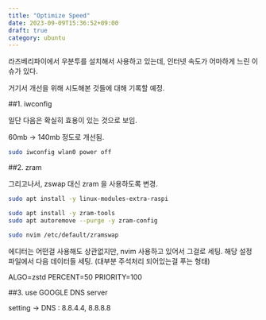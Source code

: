```yaml
---
title: "Optimize Speed"
date: 2023-09-09T15:36:52+09:00
draft: true
category: ubuntu
---
```


라즈베리파이에서 우분투를 설치해서 사용하고 있는데, 
인터넷 속도가 어마하게 느린 이슈가 있다. 

거기서 개선을 위해 시도해본 것들에 대해 기록할 예정.

##1. iwconfig

일단 다음은 확실히 효용이 있는 것으로 보임. 

60mb -> 140mb 정도로 개선됨. 


```bash 
sudo iwconfig wlan0 power off
```

##2. zram

그리고나서, zswap 대신 zram 을 사용하도록 변경. 

```Bash
sudo apt install -y linux-modules-extra-raspi

sudo apt install -y zram-tools
sudo apt autoremove --purge -y zram-config

sudo nvim /etc/default/zramswap
```

에디터는 어떤걸 사용해도 상관없지만, nvim 사용하고 있어서 그걸로 세팅. 
해당 설정파일에서 다음 데이터들 세팅. (대부분 주석처리 되어있는걸 푸는 형태)

ALGO=zstd 
PERCENT=50
PRIORITY=100

##3. use GOOGLE DNS server 

setting -> DNS : 8.8.4.4, 8.8.8.8



